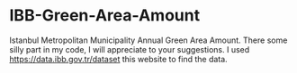 # IBB-Green-Area-Amount
Istanbul Metropolitan Municipality Annual Green Area Amount. There some silly part in my code, I will appreciate to your suggestions.
I used https://data.ibb.gov.tr/dataset this website to find the data.
